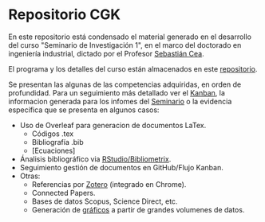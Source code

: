 # Repositorio CGK

En este repositorio está condensado el material generado en el desarrollo del curso "Seminario de Investigación 1", en el marco del doctorado en ingeniería industrial, dictado por el Profesor [Sebastián Cea](https://github.com/sebacea/).

El programa y los detalles del curso están almacenados en este [repositorio](https://github.com/ei2/phdseminar).

Se presentan las algunas de las competencias adquiridas, en orden de profundidad. Para un seguimiento más detallado ver el [Kanban](https://github.com/Crisgkett/PUCV_EII_PHD_Seminario_1/projects/1), la informacion generada para los infomes del [Seminario](https://github.com/Crisgkett/PUCV_EII_PHD_Seminario_1/tree/master/Seminario) o la evidencia específica que se presenta en algunos casos:
- Uso de Overleaf para generacion de documentos LaTex.
  - Códigos .tex
  - Bibliografía .bib
  - [Ecuaciones]
- Ánalisis bibliográfico via [RStudio/Bibliometrix](https://github.com/Crisgkett/PUCV_EII_PHD_Seminario_1/tree/master/An%C3%A1lisis%20bibliogr%C3%A1fico).
- Seguimiento gestión de documentos en GitHub/Flujo Kanban.
- Otras:
  - Referencias por [Zotero](https://github.com/Crisgkett/PUCV_EII_PHD_Seminario_1/tree/master/Gesti%C3%B3n%20de%20referencias%20bibliogr%C3%A1ficas) (integrado en Chrome).
  - Connected Papers.
  - Bases de datos Scopus, Science Direct, etc.
  - Generación de [gráficos](https://github.com/Crisgkett/PUCV_EII_PHD_Seminario_1/tree/master/Generaci%C3%B3n%20de%20gr%C3%A1ficos) a partir de grandes volumenes de datos.


